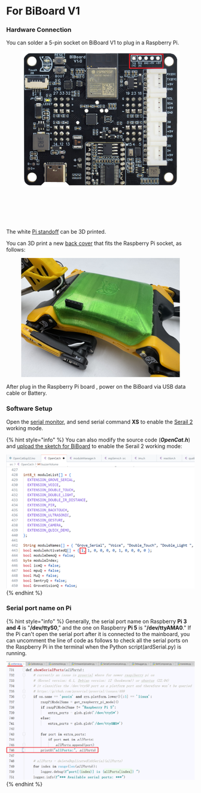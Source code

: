# For BiBoard V1

### Hardware Connection

You can solder a 5-pin socket on BiBoard V1 to plug in a Raspberry Pi.

<figure><img src="../../.gitbook/assets/image (564).png" alt=""><figcaption></figcaption></figure>

<figure><img src="../../.gitbook/assets/PANA3446.JPG" alt=""><figcaption></figcaption></figure>

<div align="left"><figure><img src="../../.gitbook/assets/PANA3447.JPG" alt="" width="375"><figcaption></figcaption></figure> <figure><img src="../../.gitbook/assets/PANA3448.JPG" alt="" width="375"><figcaption></figcaption></figure></div>

The white [Pi standoff](https://github.com/PetoiCamp/NonCodeFiles/blob/master/stl/RaspberryPiStandOff/Pi_StandOffRegular.stl) can be 3D printed.

You can 3D print a new [back cover](https://github.com/PetoiCamp/NonCodeFiles/blob/master/stl/BittleCover/Bittle_Cover_with_hole_for_Pi.stl) that fits the Raspberry Pi socket, as follows:

<figure><img src="../../.gitbook/assets/IMG_5885 2.jpeg" alt=""><figcaption></figcaption></figure>

After plug in the Raspberry Pi board , power on the BiBoard via USB data cable or Battery.&#x20;

### Software Setup

Open the [serial monitor](https://docs.petoi.com/arduino-ide/serial-monitor#biboard), and send serial command **XS** to enable the [Serail 2](https://docs.petoi.com/arduino-ide/upload-sketch-for-biboard#id-2.9-swith-working-mode-via-the-serial-commands-optional) working mode.

{% hint style="info" %}
You can also modify the source code (_**OpenCat.h**_) and [upload the sketch for BiBoard](https://docs.petoi.com/arduino-ide/upload-sketch-for-biboard) to enable the Serail 2 working mode:

![](<../../.gitbook/assets/image (565).png>)
{% endhint %}

### Serial port name on Pi

{% hint style="info" %}
Generally, the serial port name on Raspberry **Pi 3 and 4** is "**/dev/ttyS0**," and the one on Raspberry **Pi 5** is "**/dev/ttyAMA0**." If the Pi can't open the serial port after it is connected to the mainboard, you can uncomment the line of code as follows to check all the serial ports on the Raspberry Pi in the terminal when the Python script(ardSerial.py) is running.

![](<../../.gitbook/assets/image (570).png>)
{% endhint %}


